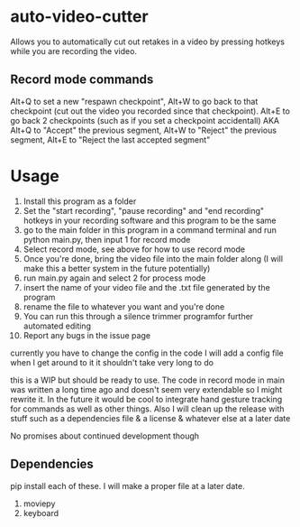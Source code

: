 # auto-video-cutter
Allows you to automatically cut out retakes in a video by pressing hotkeys while you are recording the video.

## Record mode commands
Alt+Q to set a new "respawn checkpoint", Alt+W to go back to that checkpoint (cut out the video you recorded since that checkpoint). Alt+E to go back 2 checkpoints (such as if you set a checkpoint accidentall)
AKA Alt+Q to "Accept" the previous segment, Alt+W to "Reject" the previous segment, Alt+E to "Reject the last accepted segment"

# Usage
1) Install this program as a folder
2) Set the "start recording", "pause recording" and "end recording" hotkeys in your recording software and this program to be the same
3) go to the main folder in this program in a command terminal and run python main.py, then input 1 for record mode
4) Select record mode, see above for how to use record mode
5) Once you're done, bring the video file into the main folder along (I will make this a better system in the future potentially)
6) run main.py again and select 2 for process mode
7) insert the name of your video file and the .txt file generated by the program
8) rename the file to whatever you want and you're done
9) You can run this through a silence trimmer programfor further automated editing
10) Report any bugs in the issue page 

currently you have to change the config in the code I will add a config file when I get around to it it shouldn't take very long to do


this is a WIP but should be ready to use. The code in record mode in main was written a long time ago and doesn't seem very extendable so I might rewrite it. In the future it would be cool to integrate hand gesture tracking for commands as well as other things.
Also I will clean up the release with stuff such as a dependencies file & a license & whatever else at a later date

No promises about continued development though

## Dependencies
pip install each of these. I will make a proper file at a later date.
1) moviepy
2) keyboard

